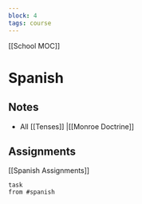 ```yaml
---
block: 4
tags: course
---
```


[[School MOC]]
# Spanish

## Notes
- All [[Tenses]]
|[[Monroe Doctrine]]

## Assignments
[[Spanish Assignments]]
```dataview
task
from #spanish 
```

